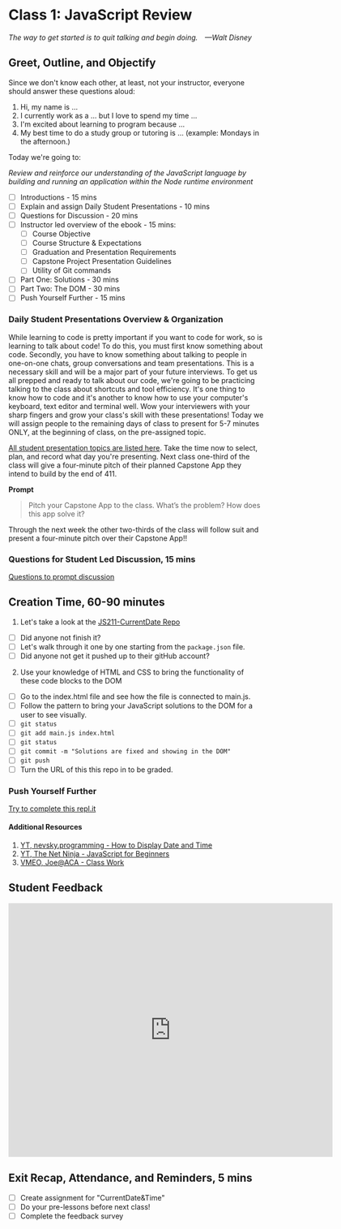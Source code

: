 # Class 1: JavaScript Review

*The way to get started is to quit talking and begin doing. —Walt Disney*

## Greet, Outline, and Objectify

Since we don't know each other, at least, not your instructor, everyone should answer these questions aloud:

1. Hi, my name is ...
2. I currently work as a ... but I love to spend my time ...
3. I'm excited about learning to program because ...
4. My best time to do a study group or tutoring is ... (example: Mondays in the afternoon.)

<!-- SMART: Specific, Measurable, Attainable, Relevant, and Timely. -->
<!-- https://examples.yourdictionary.com/well-written-examples-of-learning-objectives.html -->

Today we're going to:
  
*Review and reinforce our understanding of the JavaScript language by building and running an application within the Node runtime environment*

- [ ] Introductions - 15 mins
- [ ] Explain and assign Daily Student Presentations - 10 mins
- [ ] Questions for Discussion - 20 mins
- [ ] Instructor led overview of the ebook - 15 mins:
    - [ ]  Course Objective
    - [ ]  Course Structure & Expectations
    - [ ]  Graduation and Presentation Requirements
    - [ ]  Capstone Project Presentation Guidelines
    - [ ]  Utility of Git commands
- [ ] Part One: Solutions - 30 mins
- [ ] Part Two: The DOM - 30 mins
- [ ] Push Yourself Further - 15 mins

### Daily Student Presentations Overview & Organization

While learning to code is pretty important if you want to code for work, so is learning to talk about code! To do this, you must first know something about code. Secondly, you have to know something about talking to people in one-on-one chats, group conversations and team presentations. This is a necessary skill and will be a major part of your future interviews. To get us all prepped and ready to talk about our code, we're going to be practicing talking to the class about shortcuts and tool efficiency. It's one thing to know how to code and it's another to know how to use your computer's keyboard, text editor and terminal well. Wow your interviewers with your sharp fingers and grow your class's skill with these presentations! Today we will assign people to the remaining days of class to present for 5-7 minutes ONLY, at the beginning of class, on the pre-assigned topic.

[All student presentation topics are listed here](./../additionalResources/studentPresentations.md). Take the time now to select, plan, and record what day you're presenting. Next class one-third of the class will give a four-minute pitch of their planned Capstone App they intend to build by the end of 411.

**Prompt**

  > Pitch your Capstone App to the class. What’s the problem? How does this app solve it?

Through the next week the other two-thirds of the class will follow suit and present a four-minute pitch over their Capstone App!!

### Questions for Student Led Discussion, 15 mins
<!-- This section should be structured with the 5E model: https://lesley.edu/article/empowering-students-the-5e-model-explained -->

[Questions to prompt discussion](./../additionalResources/questionsForDiscussion/qfd-class-1.md)

## Creation Time, 60-90 minutes

1. Let's take a look at the [JS211-CurrentDate Repo](https://github.com/AustinCodingAcademy/JS211_CurrentDateTimeProject.git)

- [ ]  Did anyone not finish it?
- [ ]  Let's walk through it one by one starting from the `package.json` file.
- [ ]  Did anyone not get it pushed up to their gitHub account?

2. Use your knowledge of HTML and CSS to bring the functionality of these code blocks to the DOM

- [ ]  Go to the index.html file and see how the file is connected to main.js.
- [ ]  Follow the pattern to bring your JavaScript solutions to the DOM for a user to see visually.
- [ ]  `git status`
- [ ]  `git add main.js index.html`
- [ ]  `git status`
- [ ]  `git commit -m "Solutions are fixed and showing in the DOM"`
- [ ]  `git push`
- [ ]  Turn the URL of this this repo in to be graded.

### Push Yourself Further

[Try to complete this repl.it](https://codepen.io/austincoding/pen/eYmRdZB)

#### Additional Resources

1. [YT, nevsky.programming - How to Display Date and Time](https://youtu.be/bkvH28PXLWc)
2. [YT, The Net Ninja - JavaScript for Beginners](https://youtu.be/TrGI9Yki-24)
3. [VMEO, Joe@ACA - Class Work](https://player.vimeo.com/video/377147232)

## Student Feedback

<iframe src="https://docs.google.com/forms/d/e/1FAIpQLScjuL10i2xFGMWRwkjtgAL8F1Y5ipMPPjtTCDzkO1ZBcxUYZA/viewform?embedded=true" width="640" height="500" frameborder="0" marginheight="0" marginwidth="0">Loading…</iframe>

## Exit Recap, Attendance, and Reminders, 5 mins

- [ ] Create assignment for "CurrentDate&Time"
- [ ] Do your pre-lessons before next class!
- [ ] Complete the feedback survey

<!-- TODO Create 3 question exit questions -->

<!-- TODO INSERT Student Feedback From -->

<!-- TODO INSERT *HIDDEN* Instructor Feedback Form -->